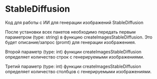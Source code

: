 # StableDiffusion
Код для работы с ИИ для генерации изображений StableDiffusion

После установки всех пакетов необходимо передать первым параметром (type: string) в функцию createImagesStableDiffusion. Это будет описание/запрос (promt) 
для генерации изображениея. 

Второй параметр (type: int) функции createImagesStableDiffusion определяет количество строк с генерируемыми изображениями.

Третий параметр (type: int) функции createImagesStableDiffusion определяет количество столбцов с генерируемыми изображениями.
